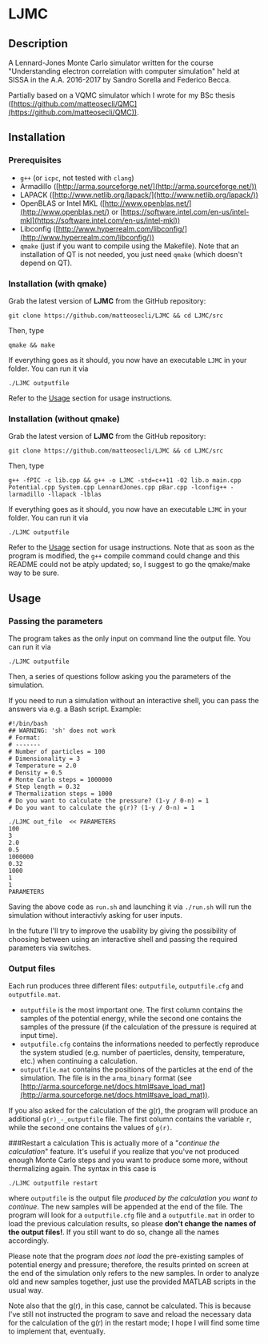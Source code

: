 # LJMC


## Description

A Lennard-Jones Monte Carlo simulator written for the course "Understanding electron correlation with computer simulation" held at SISSA in the A.A. 2016-2017 by Sandro Sorella and Federico Becca.

Partially based on a VQMC simulator which I wrote for my BSc thesis ([https://github.com/matteosecli/QMC](https://github.com/matteosecli/QMC)).


## Installation

### Prerequisites
- `g++` (or `icpc`, not tested with `clang`)
- Armadillo ([http://arma.sourceforge.net/](http://arma.sourceforge.net/))
- LAPACK ([http://www.netlib.org/lapack/](http://www.netlib.org/lapack/))
- OpenBLAS or Intel MKL ([http://www.openblas.net/](http://www.openblas.net/) or [https://software.intel.com/en-us/intel-mkl](https://software.intel.com/en-us/intel-mkl))
- Libconfig ([http://www.hyperrealm.com/libconfig/](http://www.hyperrealm.com/libconfig/))
- `qmake` (just if you want to compile using the Makefile). Note that an installation of QT is not needed, you just need `qmake` (which doesn't depend on QT).

### Installation (with qmake)
Grab the latest version of **LJMC** from the GitHub repository:

	git clone https://github.com/matteosecli/LJMC && cd LJMC/src
	
Then, type

	qmake && make
	
If everything goes as it should, you now have an executable `LJMC` in your folder. You can run it via

	./LJMC outputfile
	
Refer to the [Usage](#usage) section for usage instructions.

### Installation (without qmake)
Grab the latest version of **LJMC** from the GitHub repository:

	git clone https://github.com/matteosecli/LJMC && cd LJMC/src
	
Then, type

	g++ -fPIC -c lib.cpp && g++ -o LJMC -std=c++11 -O2 lib.o main.cpp Potential.cpp System.cpp LennardJones.cpp pBar.cpp -lconfig++ -larmadillo -llapack -lblas

If everything goes as it should, you now have an executable `LJMC` in your folder. You can run it via

	./LJMC outputfile
	
Refer to the [Usage](#usage) section for usage instructions. Note that as soon as the program is modified, the `g++` compile command could change and this README could not be atply updated; so, I suggest to go the qmake/make way to be sure.


## Usage

### Passing the parameters
The program takes as the only input on command line the output file. You can run it via

	./LJMC outputfile
	
Then, a series of questions follow asking you the parameters of the simulation.

If you need to run a simulation without an interactive shell, you can pass the answers via e.g. a Bash script. Example:

	#!/bin/bash
	## WARNING: 'sh' does not work
	# Format:
	# -------
	# Number of particles = 100
	# Dimensionality = 3
	# Temperature = 2.0
	# Density = 0.5
	# Monte Carlo steps = 1000000
	# Step length = 0.32
	# Thermalization steps = 1000
	# Do you want to calculate the pressure? (1-y / 0-n) = 1
	# Do you want to calculate the g(r)? (1-y / 0-n) = 1
	
	./LJMC out_file  << PARAMETERS
	100
	3
	2.0
	0.5
	1000000
	0.32
	1000
	1
	1
	PARAMETERS
	
Saving the above code as `run.sh` and launching it via `./run.sh` will run the simulation without interactivly asking for user inputs.

In the future I'll try to improve the usability by giving the possibility of choosing between using an interactive shell and passing the required parameters via switches.


### Output files
Each run produces three different files: `outputfile`, `outputfile.cfg` and `outputfile.mat`.

- `outputfile` is the most important one. The first column contains the samples of the potential energy, while the second one contains the samples of the pressure (if the calculation of the pressure is required at input time).
- `outputfile.cfg` contains the informations needed to perfectly reproduce the system studied (e.g. number of paerticles, density, temperature, etc.) when continuing a calculation.
- `outputfile.mat` contains the positions of the particles at the end of the simulation. The file is in the `arma_binary` format (see [http://arma.sourceforge.net/docs.html#save_load_mat](http://arma.sourceforge.net/docs.html#save_load_mat)).

If you also asked for the calculation of the g(r), the program will produce an additional `g(r)_-_outputfile` file. The first column contains the variable `r`, while the second one contains the values of `g(r)`.


###Restart a calculation
This is actually more of a "*continue the calculation*" feature. It's useful if you realize that you've not produced enough Monte Carlo steps and you want to produce some more, without thermalizing again. The syntax in this case is

	./LJMC outputfile restart

where `outputfile` is the output file *produced by the calculation you want to continue*. The new samples will be appended at the end of the file. The program will look for a `outputfile.cfg` file and a `outputfile.mat` in order to load the previous calculation results, so please **don't change the names of the output files!**. If you still want to do so, change all the names accordingly.

Please note that the program *does not load* the pre-existing samples of potential energy and pressure; therefore, the results printed on screen at the end of the simulation only refers to the new samples. In order to analyze old and new samples together, just use the provided MATLAB scripts in the usual way.

Note also that the g(r), in this case, cannot be calculated. This is because I've still not instructed the program to save and reload the necessary data for the calculation of the g(r) in the restart mode; I hope I will find some time to implement that, eventually.